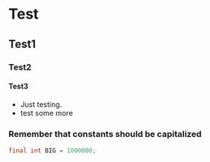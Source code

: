 # Test
## Test1
### Test2
#### Test3
* Just testing.
* test some more

### Remember that constants should be capitalized
```java
final int BIG = 1000000;
```
